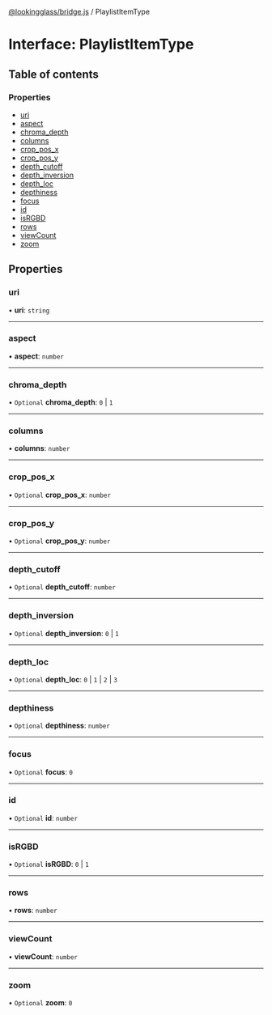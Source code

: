 [@lookingglass/bridge.js](../README.md) / PlaylistItemType

# Interface: PlaylistItemType

## Table of contents

### Properties

- [uri](PlaylistItemType.md#uri)
- [aspect](PlaylistItemType.md#aspect)
- [chroma_depth](PlaylistItemType.md#chroma_depth)
- [columns](PlaylistItemType.md#columns)
- [crop_pos_x](PlaylistItemType.md#crop_pos_x)
- [crop_pos_y](PlaylistItemType.md#crop_pos_y)
- [depth_cutoff](PlaylistItemType.md#depth_cutoff)
- [depth_inversion](PlaylistItemType.md#depth_inversion)
- [depth_loc](PlaylistItemType.md#depth_loc)
- [depthiness](PlaylistItemType.md#depthiness)
- [focus](PlaylistItemType.md#focus)
- [id](PlaylistItemType.md#id)
- [isRGBD](PlaylistItemType.md#isrgbd)
- [rows](PlaylistItemType.md#rows)
- [viewCount](PlaylistItemType.md#viewcount)
- [zoom](PlaylistItemType.md#zoom)

## Properties

### uri

• **uri**: `string`

---

### aspect

• **aspect**: `number`

---

### chroma_depth

• `Optional` **chroma_depth**: `0` \| `1`

---

### columns

• **columns**: `number`

---

### crop_pos_x

• `Optional` **crop_pos_x**: `number`

---

### crop_pos_y

• `Optional` **crop_pos_y**: `number`

---

### depth_cutoff

• `Optional` **depth_cutoff**: `number`

---

### depth_inversion

• `Optional` **depth_inversion**: `0` \| `1`

---

### depth_loc

• `Optional` **depth_loc**: `0` \| `1` \| `2` \| `3`

---

### depthiness

• `Optional` **depthiness**: `number`

---

### focus

• `Optional` **focus**: `0`

---

### id

• `Optional` **id**: `number`

---

### isRGBD

• `Optional` **isRGBD**: `0` \| `1`

---

### rows

• **rows**: `number`

---

### viewCount

• **viewCount**: `number`

---

### zoom

• `Optional` **zoom**: `0`
